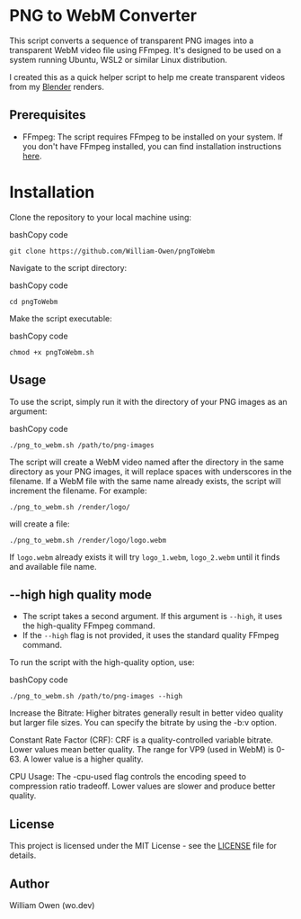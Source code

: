 # PNG to WebM Converter

This script converts a sequence of transparent PNG images into a transparent WebM video file using FFmpeg. It's designed to be used on a system running Ubuntu, WSL2 or similar Linux distribution.

I created this as a quick helper script to help me create transparent videos from my [Blender](https://www.blender.org/) renders.

## Prerequisites

* FFmpeg: The script requires FFmpeg to be installed on your system. If you don't have FFmpeg installed, you can find installation instructions [here](https://ffmpeg.org/).

# Installation

Clone the repository to your local machine using:

bashCopy code

`git clone https://github.com/William-Owen/pngToWebm`

Navigate to the script directory:

bashCopy code

`cd pngToWebm`

Make the script executable:

bashCopy code

`chmod +x pngToWebm.sh`

## Usage

To use the script, simply run it with the directory of your PNG images as an argument:

bashCopy code

`./png_to_webm.sh /path/to/png-images`

The script will create a WebM video named after the directory in the same directory as your PNG images, it will replace spaces with underscores in the filename. If a WebM file with the same name already exists, the script will increment the filename. For example:

`./png_to_webm.sh /render/logo/`

will create a file:

`./png_to_webm.sh /render/logo/logo.webm`

If `logo.webm` already exists it will try `logo_1.webm`, `logo_2.webm` until it finds and available file name.

## --high high quality mode

*   The script takes a second argument. If this argument is `--high`, it uses the high-quality FFmpeg command.
*   If the `--high` flag is not provided, it uses the standard quality FFmpeg command.

To run the script with the high-quality option, use:

bashCopy code

`./png_to_webm.sh /path/to/png-images --high`

Increase the Bitrate: Higher bitrates generally result in better video quality but larger file sizes. You can specify the bitrate by using the -b:v option.

Constant Rate Factor (CRF): CRF is a quality-controlled variable bitrate. Lower values mean better quality. The range for VP9 (used in WebM) is 0-63. A lower value is a higher quality.

CPU Usage: The -cpu-used flag controls the encoding speed to compression ratio tradeoff. Lower values are slower and produce better quality.

## License

This project is licensed under the MIT License - see the [LICENSE](LICENSE) file for details.

## Author

William Owen (wo.dev)